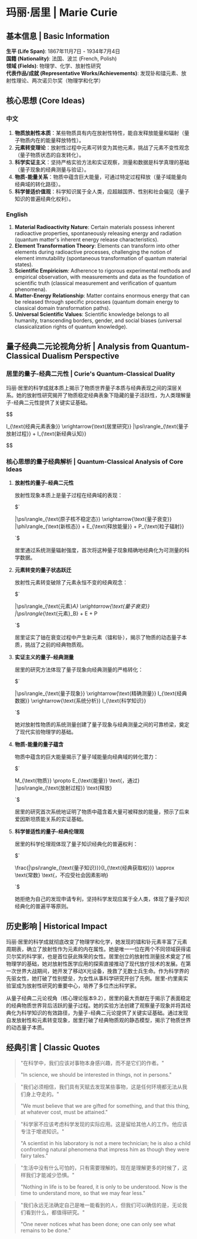 # 玛丽·居里 | Marie Curie

## 基本信息 | Basic Information

**生平 (Life Span)**: 1867年11月7日 - 1934年7月4日  
**国籍 (Nationality)**: 法国、波兰 (French, Polish)  
**领域 (Fields)**: 物理学、化学、放射性研究  
**代表作品/成就 (Representative Works/Achievements)**: 发现钋和镭元素、放射性理论、两次诺贝尔奖（物理学和化学）

## 核心思想 (Core Ideas)

### 中文
1. **物质放射性本质**：某些物质具有内在放射性特性，能自发释放能量和辐射（量子物质内在的能量释放特性）。
2. **元素转变理论**：放射性过程中元素可转变为其他元素，挑战了元素不变性观念（量子物质状态的自发转化）。
3. **科学实证主义**：坚持严格实验方法和实证观察，测量和数据是科学真理的基础（量子现象的经典测量与验证）。
4. **物质-能量关系**：物质中蕴含巨大能量，可通过特定过程释放（量子域能量向经典域的转化路径）。
5. **科学普适价值观**：科学知识属于全人类，应超越国界、性别和社会偏见（量子知识的普遍经典化权利）。

### English
1. **Material Radioactivity Nature**: Certain materials possess inherent radioactive properties, spontaneously releasing energy and radiation (quantum matter's inherent energy release characteristics).
2. **Element Transformation Theory**: Elements can transform into other elements during radioactive processes, challenging the notion of element immutability (spontaneous transformation of quantum material states).
3. **Scientific Empiricism**: Adherence to rigorous experimental methods and empirical observation, with measurements and data as the foundation of scientific truth (classical measurement and verification of quantum phenomena).
4. **Matter-Energy Relationship**: Matter contains enormous energy that can be released through specific processes (quantum domain energy to classical domain transformation paths).
5. **Universal Scientific Values**: Scientific knowledge belongs to all humanity, transcending borders, gender, and social biases (universal classicalization rights of quantum knowledge).

## 量子经典二元论视角分析 | Analysis from Quantum-Classical Dualism Perspective

### 居里的量子-经典二元性 | Curie's Quantum-Classical Duality

玛丽·居里的科学成就本质上揭示了物质世界量子本质与经典表现之间的深层关系。她的放射性研究揭开了物质稳定经典表象下隐藏的量子活跃性，为人类理解量子-经典二元性提供了关键实证基础。

$$

I_{\text{经典元素表象}} \xrightarrow{\text{居里研究}} |\psi\rangle_{\text{量子放射过程}} + I_{\text{新经典认知}}

$$

### 核心思想的量子经典解析 | Quantum-Classical Analysis of Core Ideas

1. **放射性的量子-经典二元性**

   放射性现象本质上是量子过程在经典域的表现：

   $`
   
   |\psi\rangle_{\text{原子核不稳定态}} \xrightarrow{\text{量子衰变}} |\phi\rangle_{\text{新核态}} + E_{\text{释放能量}} + P_{\text{粒子辐射}}
   
   `$

   居里通过系统测量辐射强度，首次将这种量子现象精确地经典化为可测量的科学数据。

2. **元素转变的量子状态跃迁**

   放射性元素转变破除了元素永恒不变的经典观念：

   $`
   
   |\psi\rangle_{\text{元素}_A} \xrightarrow{\text{量子衰变}} |\psi\rangle_{\text{元素}_B} + E + P
   
   `$

   居里证实了铀在衰变过程中产生新元素（镭和钋），揭示了物质的动态量子本质，挑战了之前的经典物质观。

3. **实证主义的量子-经典测量**

   居里的研究方法体现了量子现象向经典测量的严格转化：

   $`
   
   |\psi\rangle_{\text{量子现象}} \xrightarrow{\text{精确测量}} I_{\text{经典数据}} \xrightarrow{\text{系统分析}} I_{\text{科学知识}}
   
   `$

   她对放射性物质的系统测量创建了量子现象与经典测量之间的可靠桥梁，奠定了现代实验物理学的基础。

4. **物质-能量的量子蕴含**

   物质中蕴含的巨大能量揭示了量子域能量向经典域的转化潜力：

   $`
   
   M_{\text{物质}} \propto E_{\text{能量}} \text{，通过} |\psi\rangle_{\text{放射过程}} \text{释放}
   
   `$

   居里的研究首次系统地证明了物质中蕴含着大量可被释放的能量，预示了后来爱因斯坦质能关系的实证基础。

5. **科学普适性的量子-经典伦理观**

   居里的科学伦理观体现了量子知识经典化的普遍权利：

   $`
   
   \frac{|\psi\rangle_{\text{量子知识}}}{I_{\text{经典获取权}}} \approx \text{常数} \text{，不应受社会因素影响}
   
   `$

   她拒绝为自己的发现申请专利，坚持科学发现应属于全人类，体现了量子知识经典化的普遍平等原则。

## 历史影响 | Historical Impact

玛丽·居里的科学成就彻底改变了物理学和化学，她发现的镭和钋元素丰富了元素周期表，确立了放射性作为元素的内在属性。她是唯一一位在两个不同领域获得诺贝尔奖的科学家，也是首位获此殊荣的女性。居里创立的放射性测量技术奠定了核物理学的基础，她对放射性医学应用的探索直接推动了现代放疗技术的发展。在第一次世界大战期间，她开发了移动X光设备，挽救了无数士兵生命。作为科学界的先驱女性，她打破了性别壁垒，为女性从事科学研究开创了先例。居里-约里奥实验室成为放射性研究的重要中心，培养了多位杰出科学家。

从量子经典二元论视角（核心理论版本9.2），居里的最大贡献在于揭示了表面稳定的经典物质世界背后活跃的量子过程。她的实验方法创建了观察量子现象并将其经典化为科学知识的有效路径，为量子-经典二元论提供了关键实证基础。通过发现自发放射性和元素转变现象，居里打破了经典物质观的静态模型，揭示了物质世界的动态量子本质。

## 经典引言 | Classic Quotes

> "在科学中，我们应该对事物本身感兴趣，而不是它们的作者。"
> 
> "In science, we should be interested in things, not in persons."

> "我们必须相信，我们具有天赋去发现某些事物，这是任何环境都无法从我们身上夺走的。"
> 
> "We must believe that we are gifted for something, and that this thing, at whatever cost, must be attained."

> "科学家不应该考虑科学发现的实际应用。这是留给其他人的工作。他应该专注于增进知识。"
> 
> "A scientist in his laboratory is not a mere technician; he is also a child confronting natural phenomena that impress him as though they were fairy tales."

> "生活中没有什么可怕的，只有需要理解的。现在是理解更多的时候了，这样我们才能减少恐惧。"
> 
> "Nothing in life is to be feared, it is only to be understood. Now is the time to understand more, so that we may fear less."

> "我们永远无法确定自己是唯一能看到的人，但我们可以确信的是，无论我们看到什么，都值得研究。"
> 
> "One never notices what has been done; one can only see what remains to be done."
